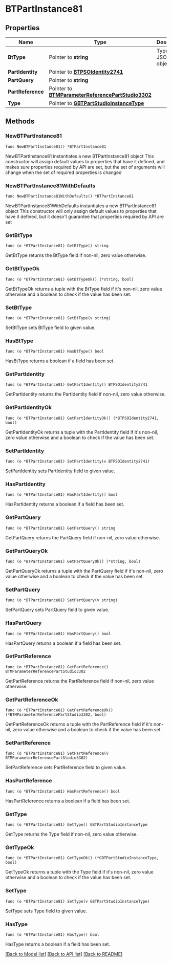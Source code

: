 # BTPartInstance81

## Properties

Name | Type | Description | Notes
------------ | ------------- | ------------- | -------------
**BtType** | Pointer to **string** | Type of JSON object. | [optional] 
**PartIdentity** | Pointer to [**BTPSOIdentity2741**](BTPSOIdentity2741.md) |  | [optional] 
**PartQuery** | Pointer to **string** |  | [optional] 
**PartReference** | Pointer to [**BTMParameterReferencePartStudio3302**](BTMParameterReferencePartStudio3302.md) |  | [optional] 
**Type** | Pointer to [**GBTPartStudioInstanceType**](GBTPartStudioInstanceType.md) |  | [optional] 

## Methods

### NewBTPartInstance81

`func NewBTPartInstance81() *BTPartInstance81`

NewBTPartInstance81 instantiates a new BTPartInstance81 object
This constructor will assign default values to properties that have it defined,
and makes sure properties required by API are set, but the set of arguments
will change when the set of required properties is changed

### NewBTPartInstance81WithDefaults

`func NewBTPartInstance81WithDefaults() *BTPartInstance81`

NewBTPartInstance81WithDefaults instantiates a new BTPartInstance81 object
This constructor will only assign default values to properties that have it defined,
but it doesn't guarantee that properties required by API are set

### GetBtType

`func (o *BTPartInstance81) GetBtType() string`

GetBtType returns the BtType field if non-nil, zero value otherwise.

### GetBtTypeOk

`func (o *BTPartInstance81) GetBtTypeOk() (*string, bool)`

GetBtTypeOk returns a tuple with the BtType field if it's non-nil, zero value otherwise
and a boolean to check if the value has been set.

### SetBtType

`func (o *BTPartInstance81) SetBtType(v string)`

SetBtType sets BtType field to given value.

### HasBtType

`func (o *BTPartInstance81) HasBtType() bool`

HasBtType returns a boolean if a field has been set.

### GetPartIdentity

`func (o *BTPartInstance81) GetPartIdentity() BTPSOIdentity2741`

GetPartIdentity returns the PartIdentity field if non-nil, zero value otherwise.

### GetPartIdentityOk

`func (o *BTPartInstance81) GetPartIdentityOk() (*BTPSOIdentity2741, bool)`

GetPartIdentityOk returns a tuple with the PartIdentity field if it's non-nil, zero value otherwise
and a boolean to check if the value has been set.

### SetPartIdentity

`func (o *BTPartInstance81) SetPartIdentity(v BTPSOIdentity2741)`

SetPartIdentity sets PartIdentity field to given value.

### HasPartIdentity

`func (o *BTPartInstance81) HasPartIdentity() bool`

HasPartIdentity returns a boolean if a field has been set.

### GetPartQuery

`func (o *BTPartInstance81) GetPartQuery() string`

GetPartQuery returns the PartQuery field if non-nil, zero value otherwise.

### GetPartQueryOk

`func (o *BTPartInstance81) GetPartQueryOk() (*string, bool)`

GetPartQueryOk returns a tuple with the PartQuery field if it's non-nil, zero value otherwise
and a boolean to check if the value has been set.

### SetPartQuery

`func (o *BTPartInstance81) SetPartQuery(v string)`

SetPartQuery sets PartQuery field to given value.

### HasPartQuery

`func (o *BTPartInstance81) HasPartQuery() bool`

HasPartQuery returns a boolean if a field has been set.

### GetPartReference

`func (o *BTPartInstance81) GetPartReference() BTMParameterReferencePartStudio3302`

GetPartReference returns the PartReference field if non-nil, zero value otherwise.

### GetPartReferenceOk

`func (o *BTPartInstance81) GetPartReferenceOk() (*BTMParameterReferencePartStudio3302, bool)`

GetPartReferenceOk returns a tuple with the PartReference field if it's non-nil, zero value otherwise
and a boolean to check if the value has been set.

### SetPartReference

`func (o *BTPartInstance81) SetPartReference(v BTMParameterReferencePartStudio3302)`

SetPartReference sets PartReference field to given value.

### HasPartReference

`func (o *BTPartInstance81) HasPartReference() bool`

HasPartReference returns a boolean if a field has been set.

### GetType

`func (o *BTPartInstance81) GetType() GBTPartStudioInstanceType`

GetType returns the Type field if non-nil, zero value otherwise.

### GetTypeOk

`func (o *BTPartInstance81) GetTypeOk() (*GBTPartStudioInstanceType, bool)`

GetTypeOk returns a tuple with the Type field if it's non-nil, zero value otherwise
and a boolean to check if the value has been set.

### SetType

`func (o *BTPartInstance81) SetType(v GBTPartStudioInstanceType)`

SetType sets Type field to given value.

### HasType

`func (o *BTPartInstance81) HasType() bool`

HasType returns a boolean if a field has been set.


[[Back to Model list]](../README.md#documentation-for-models) [[Back to API list]](../README.md#documentation-for-api-endpoints) [[Back to README]](../README.md)


